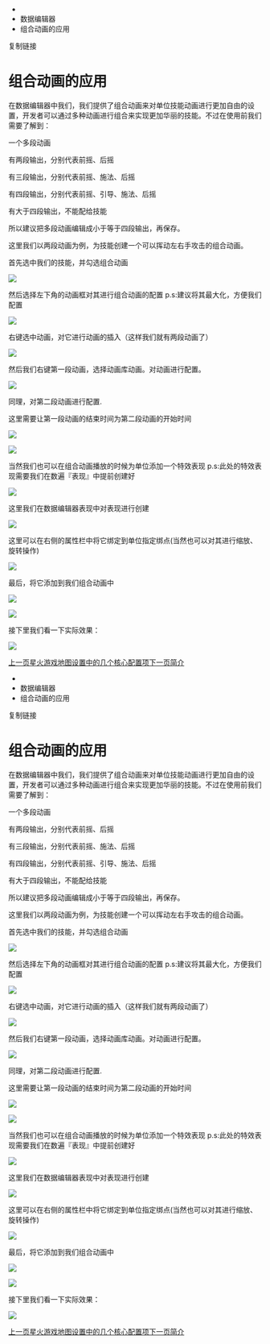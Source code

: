   * [](/)
  * 数据编辑器
  * 组合动画的应用

复制链接

# 组合动画的应用

在数据编辑器中我们，我们提供了组合动画来对单位技能动画进行更加自由的设置，开发者可以通过多种动画进行组合来实现更加华丽的技能。不过在使用前我们需要了解到：

一个多段动画

有两段输出，分别代表前摇、后摇

有三段输出，分别代表前摇、施法、后摇

有四段输出，分别代表前摇、引导、施法、后摇

有大于四段输出，不能配给技能

所以建议把多段动画编辑成小于等于四段输出，再保存。

这里我们以两段动画为例，为技能创建一个可以挥动左右手攻击的组合动画。

首先选中我们的技能，并勾选组合动画

![](/assets/images/勾选组合动画-b25cf4192170415dfb227c5b18657c4a.png)

然后选择左下角的动画框对其进行组合动画的配置 p.s:建议将其最大化，方便我们配置

![](/assets/images/组合动画框框-00f397056554508783f9d12d309d987d.png)

右键选中动画，对它进行动画的插入（这样我们就有两段动画了）

![](/assets/images/插入第二段动画-59e06db0149dd2fe39be60e7c4d2063e.png)

然后我们右键第一段动画，选择动画库动画。对动画进行配置。

![](/assets/images/配置动画01-5b29f0b7a7a1b3e778e99f279d9d7d1e.png)

同理，对第二段动画进行配置.

这里需要让第一段动画的结束时间为第二段动画的开始时间

![](/assets/images/第一段-3b97317676cd7183563d5b85b8e42013.png)

![](/assets/images/第二段-6d8aa33024bb14026c07cbfbafbb12bd.png)

当然我们也可以在组合动画播放的时候为单位添加一个特效表现 p.s:此处的特效表现需要我们在数遍『表现』中提前创建好

![](/assets/images/粒子特效-702c3724a4baa5fa309dc0940f54cec9.png)

这里我们在数据编辑器表现中对表现进行创建

![](/assets/images/表现-f9f553bb0878e016a300b09fffad9d01.png)

这里可以在右侧的属性栏中将它绑定到单位指定绑点(当然也可以对其进行缩放、旋转操作)

![](/assets/images/配置表现-26e1d138c425eac66d37bc2297c22902.png)

最后，将它添加到我们组合动画中

![](/assets/images/添加组合动画01-4a6eb2d7e1c8070e737abeeb70a77213.png)

![](/assets/images/添加组合动画02-74866d1ae51d9c19722fd4aebc97dc40.png)

接下里我们看一下实际效果：

![](/assets/images/组合动画001-3d65c0eceb0ceb2da0b01013df10d3c9.gif)

[上一页星火游戏地图设置中的几个核心配置项](/Manual/DataEditor/CoreConfiguration)[下一页简介](/Manual/TriggerEditor/Intro)


  * [](/)
  * 数据编辑器
  * 组合动画的应用

复制链接

# 组合动画的应用

在数据编辑器中我们，我们提供了组合动画来对单位技能动画进行更加自由的设置，开发者可以通过多种动画进行组合来实现更加华丽的技能。不过在使用前我们需要了解到：

一个多段动画

有两段输出，分别代表前摇、后摇

有三段输出，分别代表前摇、施法、后摇

有四段输出，分别代表前摇、引导、施法、后摇

有大于四段输出，不能配给技能

所以建议把多段动画编辑成小于等于四段输出，再保存。

这里我们以两段动画为例，为技能创建一个可以挥动左右手攻击的组合动画。

首先选中我们的技能，并勾选组合动画

![](/assets/images/勾选组合动画-b25cf4192170415dfb227c5b18657c4a.png)

然后选择左下角的动画框对其进行组合动画的配置 p.s:建议将其最大化，方便我们配置

![](/assets/images/组合动画框框-00f397056554508783f9d12d309d987d.png)

右键选中动画，对它进行动画的插入（这样我们就有两段动画了）

![](/assets/images/插入第二段动画-59e06db0149dd2fe39be60e7c4d2063e.png)

然后我们右键第一段动画，选择动画库动画。对动画进行配置。

![](/assets/images/配置动画01-5b29f0b7a7a1b3e778e99f279d9d7d1e.png)

同理，对第二段动画进行配置.

这里需要让第一段动画的结束时间为第二段动画的开始时间

![](/assets/images/第一段-3b97317676cd7183563d5b85b8e42013.png)

![](/assets/images/第二段-6d8aa33024bb14026c07cbfbafbb12bd.png)

当然我们也可以在组合动画播放的时候为单位添加一个特效表现 p.s:此处的特效表现需要我们在数遍『表现』中提前创建好

![](/assets/images/粒子特效-702c3724a4baa5fa309dc0940f54cec9.png)

这里我们在数据编辑器表现中对表现进行创建

![](/assets/images/表现-f9f553bb0878e016a300b09fffad9d01.png)

这里可以在右侧的属性栏中将它绑定到单位指定绑点(当然也可以对其进行缩放、旋转操作)

![](/assets/images/配置表现-26e1d138c425eac66d37bc2297c22902.png)

最后，将它添加到我们组合动画中

![](/assets/images/添加组合动画01-4a6eb2d7e1c8070e737abeeb70a77213.png)

![](/assets/images/添加组合动画02-74866d1ae51d9c19722fd4aebc97dc40.png)

接下里我们看一下实际效果：

![](/assets/images/组合动画001-3d65c0eceb0ceb2da0b01013df10d3c9.gif)

[上一页星火游戏地图设置中的几个核心配置项](/Manual/DataEditor/CoreConfiguration)[下一页简介](/Manual/TriggerEditor/Intro)


